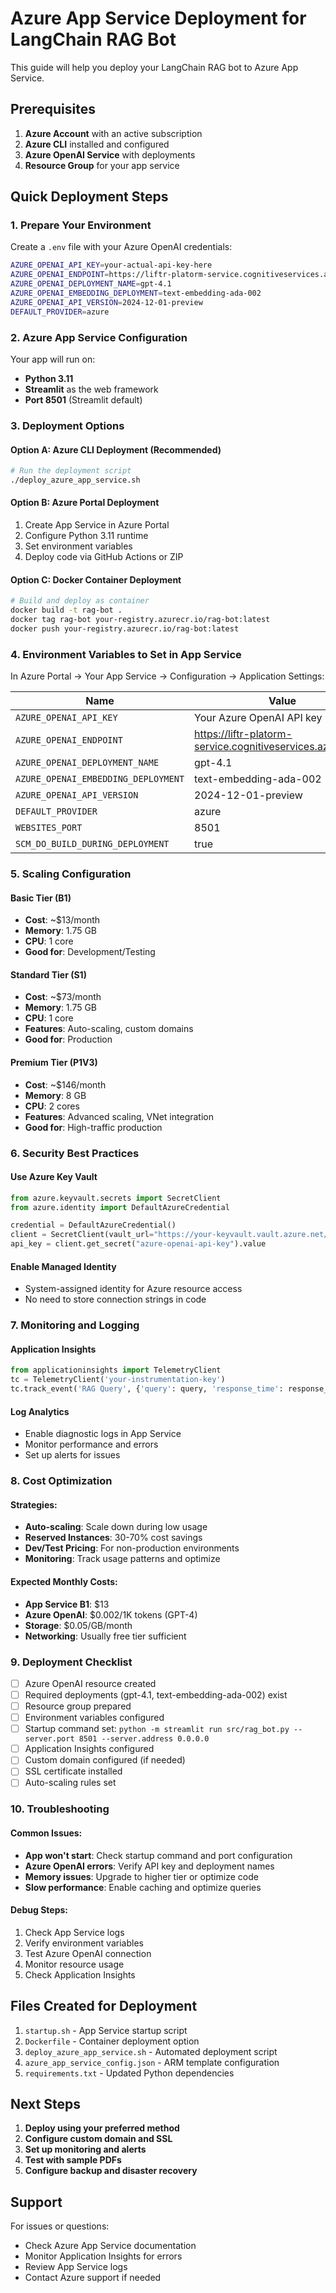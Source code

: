 # Azure App Service Deployment for LangChain RAG Bot

This guide will help you deploy your LangChain RAG bot to Azure App Service.

## Prerequisites

1. **Azure Account** with an active subscription
2. **Azure CLI** installed and configured
3. **Azure OpenAI Service** with deployments
4. **Resource Group** for your app service

## Quick Deployment Steps

### 1. Prepare Your Environment

Create a `.env` file with your Azure OpenAI credentials:

```bash
AZURE_OPENAI_API_KEY=your-actual-api-key-here
AZURE_OPENAI_ENDPOINT=https://liftr-platorm-service.cognitiveservices.azure.com/
AZURE_OPENAI_DEPLOYMENT_NAME=gpt-4.1
AZURE_OPENAI_EMBEDDING_DEPLOYMENT=text-embedding-ada-002
AZURE_OPENAI_API_VERSION=2024-12-01-preview
DEFAULT_PROVIDER=azure
```

### 2. Azure App Service Configuration

Your app will run on:
- **Python 3.11**
- **Streamlit** as the web framework
- **Port 8501** (Streamlit default)

### 3. Deployment Options

#### Option A: Azure CLI Deployment (Recommended)
```bash
# Run the deployment script
./deploy_azure_app_service.sh
```

#### Option B: Azure Portal Deployment
1. Create App Service in Azure Portal
2. Configure Python 3.11 runtime
3. Set environment variables
4. Deploy code via GitHub Actions or ZIP

#### Option C: Docker Container Deployment
```bash
# Build and deploy as container
docker build -t rag-bot .
docker tag rag-bot your-registry.azurecr.io/rag-bot:latest
docker push your-registry.azurecr.io/rag-bot:latest
```

### 4. Environment Variables to Set in App Service

In Azure Portal → Your App Service → Configuration → Application Settings:

| Name | Value |
|------|-------|
| `AZURE_OPENAI_API_KEY` | Your Azure OpenAI API key |
| `AZURE_OPENAI_ENDPOINT` | https://liftr-platorm-service.cognitiveservices.azure.com/ |
| `AZURE_OPENAI_DEPLOYMENT_NAME` | gpt-4.1 |
| `AZURE_OPENAI_EMBEDDING_DEPLOYMENT` | text-embedding-ada-002 |
| `AZURE_OPENAI_API_VERSION` | 2024-12-01-preview |
| `DEFAULT_PROVIDER` | azure |
| `WEBSITES_PORT` | 8501 |
| `SCM_DO_BUILD_DURING_DEPLOYMENT` | true |

### 5. Scaling Configuration

#### Basic Tier (B1)
- **Cost**: ~$13/month
- **Memory**: 1.75 GB
- **CPU**: 1 core
- **Good for**: Development/Testing

#### Standard Tier (S1)
- **Cost**: ~$73/month  
- **Memory**: 1.75 GB
- **CPU**: 1 core
- **Features**: Auto-scaling, custom domains
- **Good for**: Production

#### Premium Tier (P1V3)
- **Cost**: ~$146/month
- **Memory**: 8 GB
- **CPU**: 2 cores
- **Features**: Advanced scaling, VNet integration
- **Good for**: High-traffic production

### 6. Security Best Practices

#### Use Azure Key Vault
```python
from azure.keyvault.secrets import SecretClient
from azure.identity import DefaultAzureCredential

credential = DefaultAzureCredential()
client = SecretClient(vault_url="https://your-keyvault.vault.azure.net/", credential=credential)
api_key = client.get_secret("azure-openai-api-key").value
```

#### Enable Managed Identity
- System-assigned identity for Azure resource access
- No need to store connection strings in code

### 7. Monitoring and Logging

#### Application Insights
```python
from applicationinsights import TelemetryClient
tc = TelemetryClient('your-instrumentation-key')
tc.track_event('RAG Query', {'query': query, 'response_time': response_time})
```

#### Log Analytics
- Enable diagnostic logs in App Service
- Monitor performance and errors
- Set up alerts for issues

### 8. Cost Optimization

#### Strategies:
- **Auto-scaling**: Scale down during low usage
- **Reserved Instances**: 30-70% cost savings
- **Dev/Test Pricing**: For non-production environments
- **Monitoring**: Track usage patterns and optimize

#### Expected Monthly Costs:
- **App Service B1**: $13
- **Azure OpenAI**: $0.002/1K tokens (GPT-4)
- **Storage**: $0.05/GB/month
- **Networking**: Usually free tier sufficient

### 9. Deployment Checklist

- [ ] Azure OpenAI resource created
- [ ] Required deployments (gpt-4.1, text-embedding-ada-002) exist
- [ ] Resource group prepared
- [ ] Environment variables configured
- [ ] Startup command set: `python -m streamlit run src/rag_bot.py --server.port 8501 --server.address 0.0.0.0`
- [ ] Application Insights configured
- [ ] Custom domain configured (if needed)
- [ ] SSL certificate installed
- [ ] Auto-scaling rules set

### 10. Troubleshooting

#### Common Issues:
- **App won't start**: Check startup command and port configuration
- **Azure OpenAI errors**: Verify API key and deployment names
- **Memory issues**: Upgrade to higher tier or optimize code
- **Slow performance**: Enable caching and optimize queries

#### Debug Steps:
1. Check App Service logs
2. Verify environment variables
3. Test Azure OpenAI connection
4. Monitor resource usage
5. Check Application Insights

## Files Created for Deployment

1. `startup.sh` - App Service startup script
2. `Dockerfile` - Container deployment option
3. `deploy_azure_app_service.sh` - Automated deployment script
4. `azure_app_service_config.json` - ARM template configuration
5. `requirements.txt` - Updated Python dependencies

## Next Steps

1. **Deploy using your preferred method**
2. **Configure custom domain and SSL**
3. **Set up monitoring and alerts**
4. **Test with sample PDFs**
5. **Configure backup and disaster recovery**

## Support

For issues or questions:
- Check Azure App Service documentation
- Monitor Application Insights for errors
- Review App Service logs
- Contact Azure support if needed
